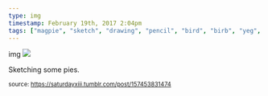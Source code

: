 ```yaml
---
type: img
timestamp: February 19th, 2017 2:04pm
tags: ["magpie", "sketch", "drawing", "pencil", "bird", "birb", "yeg", "art"]
---
```

img
<img src="https://saturdayxiii.github.io/media/157453831474.jpg"/>
                                                                                          
Sketching some pies.
 
                                    
                
                
                
                
                                
<small>source: https://saturdayxiii.tumblr.com/post/157453831474</small>